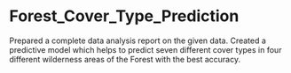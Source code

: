 # Forest_Cover_Type_Prediction
Prepared a complete data analysis report on the given data.
Created a predictive model which helps to predict seven different cover types in four different wilderness areas of the Forest with the best accuracy.
